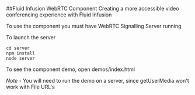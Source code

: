 ##Fluid Infusion WebRTC Component
Creating a more accessible video conferencing experience with Fluid Infusion

To use the component you must have WebRTC Signalling Server running

To launch the server
 
	cd server
	npm install
	node server

To see the component demo, open demos/index.html

*Note -* You will need to run the demo on a server, since getUserMedia won't work with File URL's 